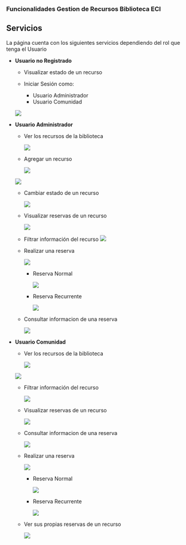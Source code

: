 ### Funcionalidades Gestion de Recursos Biblioteca ECI

## Servicios

La página cuenta con los siguientes servicios dependiendo del rol que tenga el Usuario

+ **Usuario no Registrado**
   + Visualizar estado de un recurso
   
   + Iniciar Sesión como:
      + Usuario Administrador
      + Usuario Comunidad
      
   ![](/img/noRegistrado.PNG)

+ **Usuario Administrador**

   + Ver los recursos de la biblioteca
   
      ![](/img/verRecursos.PNG)
     
  + Agregar un recurso
   
      ![](/img/registrarRecurso.PNG)
   
   ![](/img/datos.PNG)
   
   + Cambiar estado de un recurso
   
      ![](/img/estado.png)
      
   + Visualizar reservas de un recurso
   
      ![](/img/visualizarReservas.PNG)
      
   + Filtrar información del recurso
      ![](/img/filtrar.PNG)
      
   + Realizar una reserva
   
      ![](/img/regReserva.PNG)
      
      + Reserva Normal
      
          ![](/img/regReservaNormal.PNG)
          
      + Reserva Recurrente
      
          ![](/img/regReservaRecurrente.PNG)
          
   + Consultar informacion de una reserva
   
      ![](/img/infoReserva.PNG)
   
   
+ **Usuario Comunidad**

   + Ver los recursos de la biblioteca
   
      ![](/img/verRecursos.PNG)
      
   ![](/img/datos1.PNG)
      
   + Filtrar información del recurso
   
      ![](/img/filtrar.PNG)
   
   + Visualizar reservas de un recurso
   
      ![](/img/visualizarReservas1.PNG)
      
   + Consultar informacion de una reserva
   
      ![](/img/infoReserva.PNG)
   
   + Realizar una reserva
   
      ![](/img/regReserva.PNG)
      
      + Reserva Normal
      
          ![](/img/regReservaNormal.PNG)
          
      + Reserva Recurrente
      
          ![](/img/regReservaRecurrente.PNG)
          
   + Ver sus propias reservas de un recurso
   
      ![](/img/misReservas.PNG)
   
      
   
   
   
